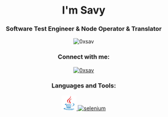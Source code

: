 <h1 align="center">I'm Savy</h1>
<h3 align="center">Software Test Engineer & Node Operator & Translator</h3>

<p align="center"> <img src="https://komarev.com/ghpvc/?username=0xsav&label=Profile%20views&color=0e75b6&style=flat" alt="0xsav" /> </p>

<h3 align="center">Connect with me:</h3>
<p align="center">
<a href="https://twitter.com/0xsav" target="blank"><img align="center" src="https://raw.githubusercontent.com/rahuldkjain/github-profile-readme-generator/master/src/images/icons/Social/twitter.svg" alt="0xsav" height="30" width="40" /></a>
</p>

<h3 align="center">Languages and Tools:</h3>
<p align="center"> <a href="https://www.java.com" target="_blank" rel="noreferrer"> <img src="https://raw.githubusercontent.com/devicons/devicon/master/icons/java/java-original.svg" alt="java" width="40" height="40"/> </a> <a href="https://www.selenium.dev" target="_blank" rel="noreferrer"> <img src="https://raw.githubusercontent.com/detain/svg-logos/780f25886640cef088af994181646db2f6b1a3f8/svg/selenium-logo.svg" alt="selenium" width="40" height="40"/> </a> </p>
